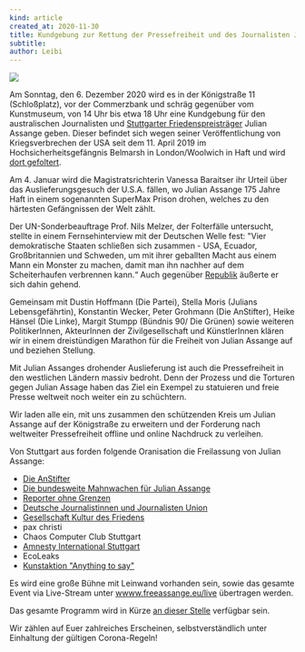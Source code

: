 ```yaml
---
kind: article
created_at: 2020-11-30
title: Kundgebung zur Rettung der Pressefreiheit und des Journalisten Julian Assange
subtitle:
author: Leibi
---
```

![](/2020-11-30-friedenspreis-stuttgart-assange/free-assange-stuttgart.jpg)

Am Sonntag, den 6. Dezember 2020 wird es in der Königstraße 11 (Schloßplatz), vor der Commerzbank und schräg gegenüber vom Kunstmuseum, von 14 Uhr bis etwa 18 Uhr eine Kundgebung für den australischen Journalisten und [Stuttgarter Friedenspreisträger](https://stuttgarter-friedenspreis.de/) Julian Assange geben. Dieser befindet sich wegen seiner Veröffentlichung von Kriegsverbrechen der USA seit dem 11. April 2019 im Hochsicherheitsgefängnis Belmarsh in London/Woolwich in Haft und wird [dort gefoltert](https://www.zeit.de/politik/ausland/2020-02/juilan-assange-wikileaks-gruender-haft-psychologen-aerzte?utm_referrer=https%3A%2F%2Fwww.startpage.com%2F).

Am 4. Januar wird die Magistratsrichterin Vanessa Baraitser ihr Urteil über das Auslieferungsgesuch der U.S.A. fällen, wo Julian Assange 175 Jahre Haft in einem sogenannten SuperMax Prison drohen, welches zu den härtesten Gefängnissen der Welt zählt.

Der UN-Sonderbeauftrage Prof. Nils Melzer, der Folterfälle untersucht, stellte in einem Fernsehinterview mit der Deutschen Welle fest: "Vier demokratische Staaten schließen sich zusammen - USA, Ecuador, Großbritannien und Schweden, um mit ihrer geballten Macht aus einem Mann ein Monster zu machen, damit man ihn nachher auf dem Scheiterhaufen verbrennen kann.“ Auch gegenüber [Republik](https://www.republik.ch/2020/01/31/nils-melzer-spricht-ueber-wikileaks-gruender-julian-assange) äußerte er sich dahin gehend.

<!-- break -->

Gemeinsam mit Dustin Hoffmann (Die Partei), Stella Moris (Julians Lebensgefährtin), Konstantin Wecker, Peter Grohmann (Die AnStifter), Heike Hänsel (Die Linke), Margit Stumpp (Bündnis 90/ Die Grünen) sowie weiteren PolitikerInnen, AkteurInnen der Zivilgesellschaft und KünstlerInnen klären wir in einem dreistündigen Marathon für die Freiheit von Julian Assange auf und beziehen Stellung.

Mit Julian Assanges drohender Auslieferung ist auch die Pressefreiheit in den westlichen Ländern massiv bedroht. Denn der Prozess und die Torturen gegen Julian Assage haben das Ziel ein Exempel zu statuieren und freie Presse weltweit noch weiter ein zu schüchtern.

Wir laden alle ein, mit uns zusammen den schützenden Kreis um Julian Assange auf der Königstraße zu erweitern und der Forderung nach weltweiter Pressefreiheit offline und online Nachdruck zu verleihen.

Von Stuttgart aus forden folgende Oranisation die Freilassung von Julian Assange:

 - [Die AnStifter](https://www.die-anstifter.de/)
 - [Die bundesweite Mahnwachen für Julian Assange](https://freeassange.eu/)
 - [Reporter ohne Grenzen](https://www.reporter-ohne-grenzen.de/)
 - [Deutsche Journalistinnen und Journalisten Union](https://dju.verdi.de)
 - [Gesellschaft Kultur des Friedens](https://www.kulturdesfriedens.de/)
 - pax christi
 - Chaos Computer Club Stuttgart
 - [Amnesty International Stuttgart](https://amnesty-stuttgart.de/)
 - EcoLeaks
 - [Kunstaktion "Anything to say"](http://anythingtosay.com/content/)

Es wird eine große Bühne mit Leinwand vorhanden sein, sowie das gesamte Event via Live-Stream unter [wwww.freeassange.eu/live](https://wwww.freeassange.eu/live) übertragen werden.

Das gesamte Programm wird in Kürze [an dieser Stelle](https://blog.freeassange.eu/2020/11/24/kundgebung-zur-verleihung-des-stuttgarter-friedenspreises-06-12-2020/) verfügbar sein.

Wir zählen auf Euer zahlreiches Erscheinen, selbstverständlich unter Einhaltung der gültigen Corona-Regeln!
